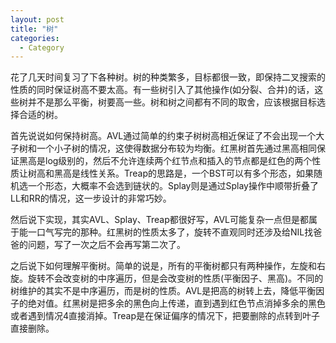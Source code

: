 ```yaml
---
layout: post
title: "树"
categories:
  - Category
---
```


花了几天时间复习了下各种树。树的种类繁多，目标都很一致，即保持二叉搜索的性质的同时保证树高不要太高。有一些树引入了其他操作(如分裂、合并)的话，这些树并不是那么平衡，树要高一些。树和树之间都有不同的取舍，应该根据目标选择合适的树。

首先说说如何保持树高。AVL通过简单的约束子树树高相近保证了不会出现一个大子树和一个小子树的情况，这使得数据分布较为均衡。红黑树首先通过黑高相同保证黑高是log级别的，然后不允许连续两个红节点和插入的节点都是红色的两个性质让树高和黑高是线性关系。Treap的思路是，一个BST可以有多个形态，如果随机选一个形态，大概率不会选到链状的。Splay则是通过Splay操作中顺带折叠了LL和RR的情况，这一步设计的非常巧妙。

然后说下实现，其实AVL、Splay、Treap都很好写，AVL可能复杂一点但是都属于能一口气写完的那种。红黑树的性质太多了，旋转不直观同时还涉及给NIL找爸爸的问题，写了一次之后不会再写第二次了。

之后说下如何理解平衡树。简单的说是，所有的平衡树都只有两种操作，左旋和右旋。旋转不会改变树的中序遍历，但是会改变树的性质(平衡因子、黑高)。不同的树维护的其实不是中序遍历，而是树的性质。AVL是把高的树转上去，降低平衡因子的绝对值。红黑树是把多余的黑色向上传递，直到遇到红色节点消掉多余的黑色或者遇到情况4直接消掉。Treap是在保证偏序的情况下，把要删除的点转到叶子直接删除。

